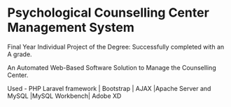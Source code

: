 # Psychological Counselling Center Management System
Final Year Individual Project of the Degree: Successfully completed with an A grade.

An Automated Web-Based Software Solution to Manage the Counselling Center.

Used - PHP Laravel framework | Bootstrap | AJAX |Apache Server and MySQL |MySQL Workbench| Adobe XD

